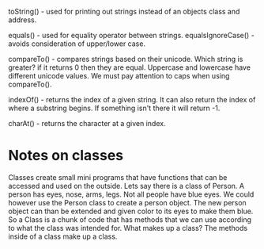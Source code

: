 toString() - used for printing out strings instead of an objects class and address.

equals() - used for equality operator between strings.
equalsIgnoreCase() - avoids consideration of upper/lower case.

compareTo() - compares strings based on their unicode. Which string is greater? if it returns 0 then they are equal.
Uppercase and lowercase have different unicode values. We must pay attention to caps when using compareTo().

indexOf() - returns the index of a given string. It can also return the index of where a substring begins. If something isn't there it will return -1.

charAt() - returns the character at a given index.

# Notes on classes
Classes create small mini programs that have functions that can be accessed and used on the outside. Lets say there is a class of Person. A person has eyes, nose, arms, legs. Not all people have blue eyes. We could however use the Person class to create a person object. The new person object can than be extended and given color to its eyes to make them blue.
So a Class is a chunk of code that has methods that we can use according to what the class was intended for. 
What makes up a class? The methods inside of a class make up a class. 